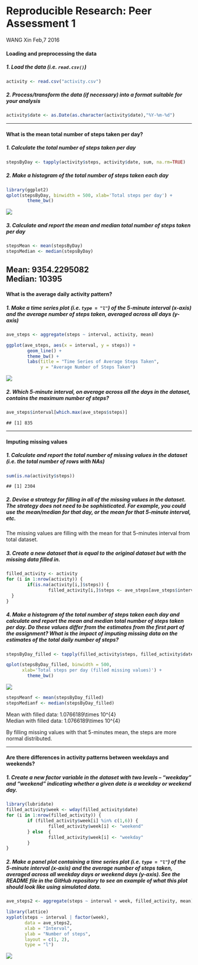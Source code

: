 # Reproducible Research: Peer Assessment 1
WANG Xin
Feb,7 2016


#### Loading and preprocessing the data

##### 1. Load the data (i.e. `read.csv()`)

```r
activity <- read.csv("activity.csv")
```

##### 2. Process/transform the data (if necessary) into a format suitable for your analysis

```r
activity$date <- as.Date(as.character(activity$date),"%Y-%m-%d")
```

---

#### What is the mean total number of steps taken per day?

##### 1. Calculate the total number of steps taken per day

```r
stepsByDay <- tapply(activity$steps, activity$date, sum, na.rm=TRUE)
```

##### 2. Make a histogram of the total number of steps taken each day

```r
library(ggplot2)
qplot(stepsByDay, binwidth = 500, xlab='Total steps per day') + 
        theme_bw()
```

![](PA1_template_files/figure-html/unnamed-chunk-4-1.png)

##### 3. Calculate and report the **mean** and **median** total number of steps taken per day

```r
stepsMean <- mean(stepsByDay)
stepsMedian <- median(stepsByDay)
```
Mean:   9354.2295082   
Median: 10395
---

#### What is the average daily activity pattern? 

##### 1. Make a time series plot (i.e. `type = "l"`) of the 5-minute interval (x-axis) and the average number of steps taken, averaged across all days (y-axis)

```r
ave_steps <- aggregate(steps ~ interval, activity, mean)
```

```r
ggplot(ave_steps, aes(x = interval, y = steps)) + 
        geom_line() +
        theme_bw() +
        labs(title = "Time Series of Average Steps Taken", 
             y = "Average Number of Steps Taken")
```

![](PA1_template_files/figure-html/unnamed-chunk-7-1.png)

##### 2. Which 5-minute interval, on average across all the days in the dataset, contains the maximum number of steps?

```r
ave_steps$interval[which.max(ave_steps$steps)]
```

```
## [1] 835
```

---

#### Imputing missing values

##### 1. Calculate and report the total number of missing values in the dataset (i.e. the total number of rows with NAs)

```r
sum(is.na(activity$steps))
```

```
## [1] 2304
```

##### 2. Devise a strategy for filling in all of the missing values in the dataset. The strategy does not need to be sophisticated. For example, you could use the mean/median for that day, or the mean for that 5-minute interval, etc.  

The missing values are filling with the mean for that 5-minutes interval from total dataset. 

##### 3. Create a new dataset that is equal to the original dataset but with the missing data filled in.

```r
filled_activity <- activity
for (i in 1:nrow(activity)) {
        if(is.na(activity[i,]$steps)) {
                filled_activity[i,]$steps <- ave_steps[ave_steps$interval == activity[i,]$interval,]$steps
  }
}
```

##### 4. Make a histogram of the total number of steps taken each day and calculate and report the mean and median total number of steps taken per day. Do these values differ from the estimates from the first part of the assignment? What is the impact of imputing missing data on the estimates of the total daily number of steps?

```r
stepsByDay_filled <- tapply(filled_activity$steps, filled_activity$date, sum, na.rm=TRUE)
```

```r
qplot(stepsByDay_filled, binwidth = 500, 
      xlab='Total steps per day (filled missing values)') + 
        theme_bw()
```

![](PA1_template_files/figure-html/unnamed-chunk-12-1.png)

```r
stepsMeanf <- mean(stepsByDay_filled)
stepsMedianf <- median(stepsByDay_filled)
```
Mean with filled data:   1.0766189\times 10^{4}  
Median with filled data: 1.0766189\times 10^{4}

By filling missing values with that 5-minutes mean, the steps are more normal distributed.

---

#### Are there differences in activity patterns between weekdays and weekends?

##### 1. Create a new factor variable in the dataset with two levels – “weekday” and “weekend” indicating whether a given date is a weekday or weekend day.

```r
library(lubridate)
filled_activity$week <- wday(filled_activity$date)
for (i in 1:nrow(filled_activity)) {
        if (filled_activity$week[i] %in% c(1,6)) {
                filled_activity$week[i] <- "weekend"
        } else  {
                filled_activity$week[i] <- "weekday"
        }
}
```

##### 2. Make a panel plot containing a time series plot (i.e. `type = "l"`) of the 5-minute interval (x-axis) and the average number of steps taken, averaged across all weekday days or weekend days (y-axis). See the README file in the GitHub repository to see an example of what this plot should look like using simulated data.

```r
ave_steps2 <- aggregate(steps ~ interval + week, filled_activity, mean)
```

```r
library(lattice)
xyplot(steps ~ interval | factor(week),
       data = ave_steps2,
       xlab = "Interval",
       ylab = "Number of steps",
       layout = c(1, 2),
       type = "l")
```

![](PA1_template_files/figure-html/unnamed-chunk-16-1.png)

